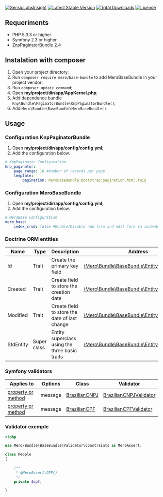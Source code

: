 [![SensioLabsInsight](https://insight.sensiolabs.com/projects/4612cf8e-4579-4ad5-a2ca-8e4620da09c8/mini.png)](https://insight.sensiolabs.com/projects/4612cf8e-4579-4ad5-a2ca-8e4620da09c8) [![Latest Stable Version](https://poser.pugx.org/mero/base-bundle/v/stable.svg)](https://packagist.org/packages/mero/base-bundle) [![Total Downloads](https://poser.pugx.org/mero/base-bundle/downloads.svg)](https://packagist.org/packages/mero/base-bundle) [![License](https://poser.pugx.org/mero/base-bundle/license.svg)](https://packagist.org/packages/mero/base-bundle)

## Requeriments

- PHP 5.3.3 or higher
- Symfony 2.3 or higher
- [ZnpPaginatorBundle 2.4](https://github.com/KnpLabs/KnpPaginatorBundle)

## Instalation with composer

1. Open your project directory;
2. Run `composer require mero/base-bundle` to add MeroBaseBundle in your project vendor;
3. Run `composer update command`;
4. Open **my/project/dir/app/AppKernel.php**;
5. Add dependence bundle `Knp\Bundle\PaginatorBundle\KnpPaginatorBundle()`;
6. Add `Mero\Bundle\BaseBundle\MeroBaseBundle()`.

## Usage

### Configuration KnpPaginatorBundle

1. Open **my/project/dir/app/config/config.yml**;
2. Add the configuration below.

```yaml
# KnpPaginator Configuration
knp_paginator:
    page_range: 10 #Number of records per page
    template:
        pagination: MeroBaseBundle:Bootstrap:pagination.html.twig
```

### Configuration MeroBaseBundle

1. Open **my/project/dir/app/config/config.yml**;
2. Add the configuration below.

```yaml
# MeroBase Configuration
mero_base:
    index_crud: false #Enable/Disable add form and edit form in indexAction 
```

### Doctrine ORM entities

| Name      | Type        | Description                                    | Address  |
| --------- | ----------- | ---------------------------------------------- | -------- |
| Id        | Trait       | Create the primary key field                   | [\Mero\Bundle\BaseBundle\Entity\Field\Id](https://github.com/merorafael/MeroBaseBundle/blob/master/Entity/Field/Id.php) |
| Created   | Trait       | Create field to store the creation date        | [\Mero\Bundle\BaseBundle\Entity\Field\Created](https://github.com/merorafael/MeroBaseBundle/blob/master/Entity/Field/Created.php) |
| Modified  | Trait       | Create field to store the date of last change  | [\Mero\Bundle\BaseBundle\Entity\Field\Modified](https://github.com/merorafael/MeroBaseBundle/blob/master/Entity/Field/Modified.php) |
| StdEntity | Super class | Entity superclass using the three basic traits | [\Mero\Bundle\BaseBundle\Entity\StdEntity](https://github.com/merorafael/MeroBaseBundle/blob/master/Entity/StdEntity.php) | 

### Symfony validators

| Applies to         | Options | Class | Validator |
| -------------------| ------- | ----- | --------- |
| [property or method](http://symfony.com/doc/current/book/validation.html#validation-property-target) | message | [BrazilianCNPJ](https://github.com/merorafael/MeroBaseBundle/blob/master/Validator/Constraints/BrazilianCNPJ.php) | [BrazilianCNPJValidator](https://github.com/merorafael/MeroBaseBundle/blob/master/Validator/Constraints/BrazilianCNPJValidator.php)  |
| [property or method](http://symfony.com/doc/current/book/validation.html#validation-property-target) | message | [BrazilianCPF](https://github.com/merorafael/MeroBaseBundle/blob/master/Validator/Constraints/BrazilianCPF.php)  | [BrazilianCPFValidator](https://github.com/merorafael/MeroBaseBundle/blob/master/Validator/Constraints/BrazilianCPFValidator.php)   |

### Validator exemple

```php
<?php

use Mero\Bundle\BaseBundle\Validator\Constraints as MeroAssert;

class People 
{
    
    /**
     * @MeroAssert\CPF()
     */
    private $cpf;

}
```
